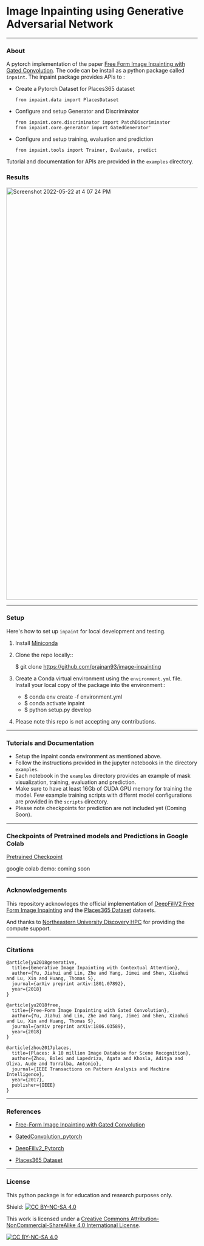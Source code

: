 # Image Inpainting using Generative Adversarial Network

___

### About

A pytorch implementation of the paper [Free Form Image Inpainting with Gated Convolution](https://arxiv.org/abs/1806.03589v2). The code can be install as a python package called `inpaint`. The inpaint package provides APIs to :
 - Create a Pytorch Dataset for Places365 dataset
   ```
   from inpaint.data import PlacesDataset 
   ```
 - Configure and setup Generator and Discriminator
   ```
   from inpaint.core.discriminator import PatchDiscriminator
   from inpaint.core.generator import GatedGenerator'
   ````
 - Configure and setup training, evaluation and prediction
   ```
   from inpaint.tools import Trainer, Evaluate, predict
   ```
 
 Tutorial and documentation for APIs are provided in the `examples` directory.


### Results 
<img width="1082" alt="Screenshot 2022-05-22 at 4 07 24 PM" src="https://user-images.githubusercontent.com/63877211/169713817-960b4e8c-fd6d-4bea-b36f-2050a499bd0b.png">

___
### Setup

Here's how to set up `inpaint` for local development and testing.

1. Install [Miniconda](https://conda.io/miniconda.html)

2. Clone the repo locally::

    $ git clone https://github.com/prajnan93/image-inpainting

3. Create a Conda virtual environment using the `environment.yml` file.  Install your local copy of the package into the environment::

    - $ conda env create -f environment.yml
    - $ conda activate inpaint
    - $ python setup.py develop

4. Please note this repo is not accepting any contributions.

___
### Tutorials and Documentation

- Setup the inpaint conda environment as mentioned above.
- Follow the instructions provided in the jupyter notebooks in the directory `examples`.
- Each notebook in the `examples` directory provides an example of mask visualization, training, evaluation and prediction.
- Make sure to have at least 16Gb of CUDA GPU memory for training the model. Few example training scripts with differnt model configurations are provided in the `scripts` directory.
- Please note checkpoints for prediction are not included yet (Coming Soon).  

___

### Checkpoints of Pretrained models and Predictions in Google Colab 

[Pretrained Checkpoint](https://drive.google.com/file/d/1acokmZ487CZlvRMMyYyWWegAFiICnL-y/view?usp=sharing)

google colab demo: coming soon
___

### Acknowledgements

This repository acknowleges the official implementation of [DeepFillV2 Free Form Image Inpainting](https://arxiv.org/abs/1806.03589v2) and the [Places365 Dataset](http://places2.csail.mit.edu/index.html) datasets. 

And thanks to [Northeastern University Discovery HPC](https://rc.northeastern.edu/) for providing the compute support.
___

### Citations

```
@article{yu2018generative,
  title={Generative Image Inpainting with Contextual Attention},
  author={Yu, Jiahui and Lin, Zhe and Yang, Jimei and Shen, Xiaohui and Lu, Xin and Huang, Thomas S},
  journal={arXiv preprint arXiv:1801.07892},
  year={2018}
}

@article{yu2018free,
  title={Free-Form Image Inpainting with Gated Convolution},
  author={Yu, Jiahui and Lin, Zhe and Yang, Jimei and Shen, Xiaohui and Lu, Xin and Huang, Thomas S},
  journal={arXiv preprint arXiv:1806.03589},
  year={2018}
}

@article{zhou2017places,
  title={Places: A 10 million Image Database for Scene Recognition},
  author={Zhou, Bolei and Lapedriza, Agata and Khosla, Aditya and Oliva, Aude and Torralba, Antonio},
  journal={IEEE Transactions on Pattern Analysis and Machine Intelligence},
  year={2017},
  publisher={IEEE}
}
```

___

### References
- [Free-Form Image Inpainting with Gated Convolution](https://github.com/JiahuiYu/generative_inpainting)

- [GatedConvolution_pytorch](https://github.com/avalonstrel/GatedConvolution_pytorch)

- [DeepFillv2_Pytorch](https://github.com/csqiangwen/DeepFillv2_Pytorch)

- [Places365 Dataset](http://places2.csail.mit.edu/index.html)

___

### License

This python package is for education and research purposes only.

Shield: [![CC BY-NC-SA 4.0][cc-by-nc-sa-shield]][cc-by-nc-sa]

This work is licensed under a
[Creative Commons Attribution-NonCommercial-ShareAlike 4.0 International License][cc-by-nc-sa].

[![CC BY-NC-SA 4.0][cc-by-nc-sa-image]][cc-by-nc-sa]

[cc-by-nc-sa]: http://creativecommons.org/licenses/by-nc-sa/4.0/
[cc-by-nc-sa-image]: https://licensebuttons.net/l/by-nc-sa/4.0/88x31.png
[cc-by-nc-sa-shield]: https://img.shields.io/badge/License-CC%20BY--NC--SA%204.0-lightgrey.svg
